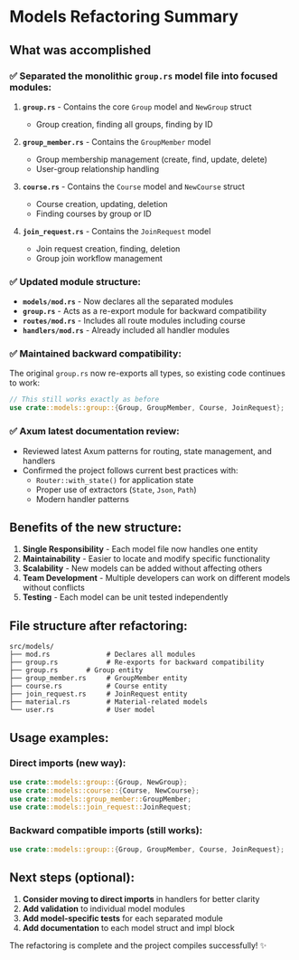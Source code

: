 # Models Refactoring Summary

## What was accomplished

### ✅ Separated the monolithic `group.rs` model file into focused modules:

1. **`group.rs`** - Contains the core `Group` model and `NewGroup` struct
   - Group creation, finding all groups, finding by ID

2. **`group_member.rs`** - Contains the `GroupMember` model
   - Group membership management (create, find, update, delete)
   - User-group relationship handling

3. **`course.rs`** - Contains the `Course` model and `NewCourse` struct
   - Course creation, updating, deletion
   - Finding courses by group or ID

4. **`join_request.rs`** - Contains the `JoinRequest` model
   - Join request creation, finding, deletion
   - Group join workflow management

### ✅ Updated module structure:

- **`models/mod.rs`** - Now declares all the separated modules
- **`group.rs`** - Acts as a re-export module for backward compatibility
- **`routes/mod.rs`** - Includes all route modules including course
- **`handlers/mod.rs`** - Already included all handler modules

### ✅ Maintained backward compatibility:

The original `group.rs` now re-exports all types, so existing code continues to work:

```rust
// This still works exactly as before
use crate::models::group::{Group, GroupMember, Course, JoinRequest};
```

### ✅ Axum latest documentation review:

- Reviewed latest Axum patterns for routing, state management, and handlers
- Confirmed the project follows current best practices with:
  - `Router::with_state()` for application state
  - Proper use of extractors (`State`, `Json`, `Path`)
  - Modern handler patterns

## Benefits of the new structure:

1. **Single Responsibility** - Each model file now handles one entity
2. **Maintainability** - Easier to locate and modify specific functionality
3. **Scalability** - New models can be added without affecting others
4. **Team Development** - Multiple developers can work on different models without conflicts
5. **Testing** - Each model can be unit tested independently

## File structure after refactoring:

```
src/models/
├── mod.rs              # Declares all modules
├── group.rs            # Re-exports for backward compatibility
├── group.rs       # Group entity
├── group_member.rs     # GroupMember entity
├── course.rs           # Course entity
├── join_request.rs     # JoinRequest entity
├── material.rs         # Material-related models
└── user.rs             # User model
```

## Usage examples:

### Direct imports (new way):
```rust
use crate::models::group::{Group, NewGroup};
use crate::models::course::{Course, NewCourse};
use crate::models::group_member::GroupMember;
use crate::models::join_request::JoinRequest;
```

### Backward compatible imports (still works):
```rust
use crate::models::group::{Group, GroupMember, Course, JoinRequest};
```

## Next steps (optional):

1. **Consider moving to direct imports** in handlers for better clarity
2. **Add validation** to individual model modules
3. **Add model-specific tests** for each separated module
4. **Add documentation** to each model struct and impl block

The refactoring is complete and the project compiles successfully! ✨
